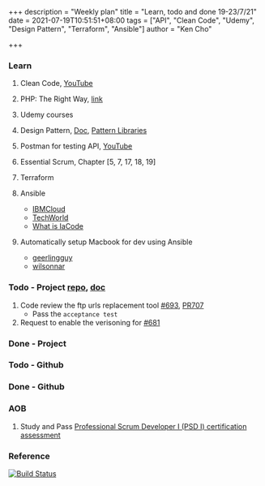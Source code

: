 +++
description = "Weekly plan"
title = "Learn, todo and done 19-23/7/21"
date = 2021-07-19T10:51:51+08:00
tags = ["API", "Clean Code", "Udemy", "Design Pattern", "Terraform", "Ansible"]
author = "Ken Cho"

+++  
### Learn
1. Clean Code, [YouTube](https://www.youtube.com/watch?v=7EmboKQH8lM)
2. PHP: The Right Way, [link](https://phptherightway.com/)
3. Udemy courses
4. Design Pattern, [Doc](https://designpatternsphp.readthedocs.io/en/latest/README.html), [Pattern Libraries](https://medium.com/@whatjackhasmade/pattern-libraries-abcc45c6144c)
5. Postman for testing API, [YouTube](https://www.freecodecamp.org/news/learn-how-to-use-postman-to-test-apis/)
6. Essential Scrum, Chapter [5, 7, 17, 18, 19]
7. Terraform
8. Ansible
    - [IBMCloud](https://www.youtube.com/watch?v=fHO1X93e4WA)
    - [TechWorld](https://www.youtube.com/watch?v=1id6ERvfozo)
    - [What is IaCode](https://www.youtube.com/watch?v=POPP2WTJ8es)

10. Automatically setup Macbook for dev using Ansible
    - [geerlingguy](https://github.com/geerlingguy/mac-dev-playbook)
    - [wilsonnar](https://wilsonmar.github.io/ansible-mac-osx-setup/)
### Todo - Project [repo](https://github.com/kencho51/mint_doi), [doc](https://docs.google.com/document/d/1CopK9e9QclOd91WRN1LREEBefMDb5cWoHiElj3IfKLc/edit#)
1. Code review the ftp urls replacement tool [#693](https://github.com/gigascience/gigadb-website/issues/709), [PR707](https://github.com/gigascience/gigadb-website/pull/707)  
    - Pass the `acceptance test`  
2. Request to enable the verisoning for [#681](https://github.com/gigascience/gigadb-website/issues/681)  
### Done - Project

### Todo - Github

### Done - Github

### AOB
1. Study and Pass [Professional Scrum Developer I (PSD I) certification assessment](https://www.scrum.org/professional-scrum-developer-certification)

### Reference


[![Build Status](https://travis-ci.com/kencho51/gigathing.svg?branch=master)](https://travis-ci.com/kencho51/gigathing)

